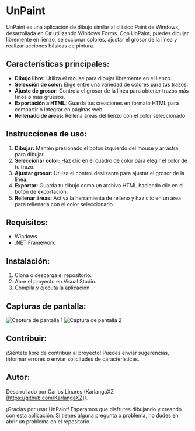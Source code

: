 # UnPaint

UnPaint es una aplicación de dibujo similar al clásico Paint de Windows, desarrollada en C# utilizando Windows Forms. Con UnPaint, puedes dibujar libremente en lienzo, seleccionar colores, ajustar el grosor de la línea y realizar acciones básicas de pintura.

## Características principales:
- **Dibujo libre:** Utiliza el mouse para dibujar libremente en el lienzo.
- **Selección de color:** Elige entre una variedad de colores para tus trazos.
- **Ajuste de grosor:** Controla el grosor de la línea para obtener trazos más finos o más gruesos.
- **Exportación a HTML:** Guarda tus creaciones en formato HTML para compartir o integrar en páginas web.
- **Rellenado de áreas:** Rellena áreas del lienzo con el color seleccionado.

## Instrucciones de uso:
1. **Dibujar:** Mantén presionado el botón izquierdo del mouse y arrastra para dibujar.
2. **Seleccionar color:** Haz clic en el cuadro de color para elegir el color de tu trazo.
3. **Ajustar grosor:** Utiliza el control deslizante para ajustar el grosor de la línea.
4. **Exportar:** Guarda tu dibujo como un archivo HTML haciendo clic en el botón de exportación.
5. **Rellenar áreas:** Activa la herramienta de relleno y haz clic en un área para rellenarla con el color seleccionado.

## Requisitos:
- Windows
- .NET Framework

## Instalación:
1. Clona o descarga el repositorio.
2. Abre el proyecto en Visual Studio.
3. Compila y ejecuta la aplicación.

## Capturas de pantalla:
![Captura de pantalla 1](![image](https://github.com/KarlangaXZ/UnPaint/assets/81537142/ce86d9b0-f664-4742-ad4e-7809bf2e7505)
)
![Captura de pantalla 2](/screenshots/screenshot2.png)

## Contribuir:
¡Siéntete libre de contribuir al proyecto! Puedes enviar sugerencias, informar errores o enviar solicitudes de características.

## Autor:
Desarrollado por Carlos Linares (KarlangaXZ [https://github.com/KarlangaXZ]).

¡Gracias por usar UnPaint! Esperamos que disfrutes dibujando y creando con esta aplicación. Si tienes alguna pregunta o problema, no dudes en abrir un problema en el repositorio.
